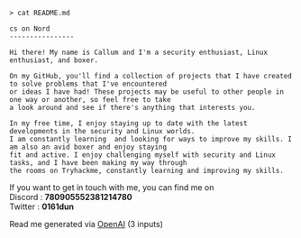 ```
> cat README.md
```

```
cs on Nord
----------------

Hi there! My name is Callum and I'm a security enthusiast, Linux enthusiast, and boxer.

On my GitHub, you'll find a collection of projects that I have created to solve problems that I've encountered 
or ideas I have had! These projects may be useful to other people in one way or another, so feel free to take 
a look around and see if there's anything that interests you. 

In my free time, I enjoy staying up to date with the latest developments in the security and Linux worlds. 
I am constantly learning  and looking for ways to improve my skills. I am also an avid boxer and enjoy staying 
fit and active. I enjoy challenging myself with security and Linux tasks, and I have been making my way through 
the rooms on Tryhackme, constantly learning and improving my skills.
```
If you want to get in touch with me, you can find me on<br>
Discord : **780905552381214780** <br>
Twitter : **0161dun**


Read me generated via [OpenAI](https://chat.openai.com/chat) (3 inputs)
